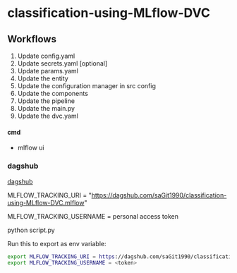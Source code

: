 # classification-using-MLflow-DVC

## Workflows

1. Update config.yaml
2. Update secrets.yaml [optional]
3. Update params.yaml
4. Update the entity
5. Update the configuration manager in src config
6. Update the components
7. Update the pipeline
8. Update the main.py
9. Update the dvc.yaml 


#### cmd
- mlflow ui

### dagshub
[dagshub](https://dagshub.com/)

MLFLOW_TRACKING_URI = "https://dagshub.com/saGit1990/classification-using-MLflow-DVC.mlflow"

MLFLOW_TRACKING_USERNAME = personal access token

python script.py

Run this to export as env variable:

```bash
export MLFLOW_TRACKING_URI = https://dagshub.com/saGit1990/classification-using-MLflow-DVC.mlflow
export MLFLOW_TRACKING_USERNAME = <token>
```